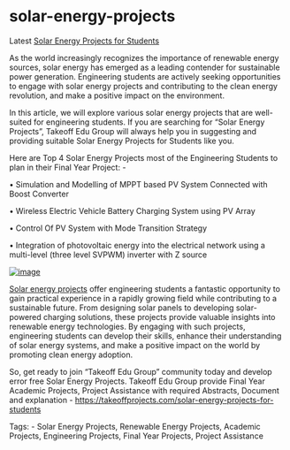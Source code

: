 # solar-energy-projects

Latest [Solar Energy Projects for Students](https://takeoffprojects.com/solar-energy-projects-for-students)

As the world increasingly recognizes the importance of renewable energy sources, solar energy has emerged as a leading contender for sustainable power generation. Engineering students are actively seeking opportunities to engage with solar energy projects and contributing to the clean energy revolution, and make a positive impact on the environment. 

In this article, we will explore various solar energy projects that are well-suited for engineering students.
If you are searching for “Solar Energy Projects”, Takeoff Edu Group will always help you in suggesting and providing suitable Solar Energy Projects for Students like you.

Here are Top 4 Solar Energy Projects most of the Engineering Students to plan in their Final Year Project: -

•	Simulation and Modelling of MPPT based PV System Connected with Boost Converter

•	Wireless Electric Vehicle Battery Charging System using PV Array

•	Control Of PV System with Mode Transition Strategy

•	Integration of photovoltaic energy into the electrical network using a multi-level (three level SVPWM) inverter with Z source

[![image](https://github.com/takeoff-projects-final-year/solar-energy-projects/assets/122364815/76ffb2c4-8e14-4bc3-ad12-58cbd48b0327)](https://takeoffprojects.com/solar-energy-projects-for-students)

[Solar energy projects](https://takeoffprojects.com/solar-energy-projects-for-students) offer engineering students a fantastic opportunity to gain practical experience in a rapidly growing field while contributing to a sustainable future. From designing solar panels to developing solar-powered charging solutions, these projects provide valuable insights into renewable energy technologies. By engaging with such projects, engineering students can develop their skills, enhance their understanding of solar energy systems, and make a positive impact on the world by promoting clean energy adoption.

So, get ready to join “Takeoff Edu Group” community today and develop error free Solar Energy Projects. Takeoff Edu Group provide Final Year Academic Projects, Project Assistance with required Abstracts, Document and explanation - https://takeoffprojects.com/solar-energy-projects-for-students

Tags: - 
Solar Energy Projects, Renewable Energy Projects, Academic Projects, Engineering Projects, Final Year Projects, Project Assistance 
